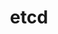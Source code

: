 ---
title: etcd
categories:
  - kv-store
docs:
  - id: java
    url: https://github.com/etcd-io/jetcd/blob/ebf983b811f983e51e7d93f30478698c5c582d73/jetcd-launcher/src/main/java/io/etcd/jetcd/launcher/EtcdContainer.java
    isThirdParty: true
    example: |
      ```java
      var etcdContainer = new EtcdContainer();
      etcdContainer.start();
      ```
description: |
  etcd is a strongly consistent, distributed key-value store that provides a reliable way to store data that needs to be accessed by a distributed system or cluster of machines. It gracefully handles leader elections during network partitions and can tolerate machine failure, even in the leader node.
---